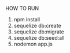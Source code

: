 HOW TO RUN

1. npm install
2. sequelize db:create
3. sequelize db:migrate
4. sequelize db:seed:all
5. nodemon app.js
